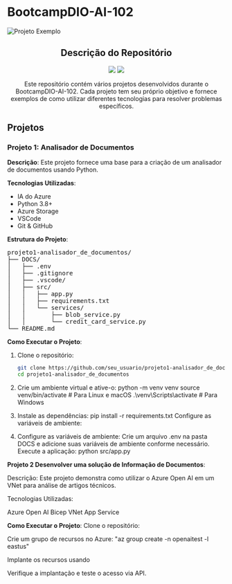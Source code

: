 # BootcampDIO-AI-102

![Projeto Exemplo](https://miro.medium.com/v2/resize:fit:659/0*ROmT-rhiAteKkbRK.png)

<h2 align="center">Descrição do Repositório</h2>

<p align="center">
  <img src="https://img.shields.io/badge/vers%C3%A3o-1.0.0-blue" />
  <img src="https://img.shields.io/badge/licen%C3%A7a-MIT-green" />
</p>

<p align="center">
  Este repositório contém vários projetos desenvolvidos durante o BootcampDIO-AI-102. Cada projeto tem seu próprio objetivo e fornece exemplos de como utilizar diferentes tecnologias para resolver problemas específicos.
</p>

## Projetos

### Projeto 1: Analisador de Documentos

**Descrição**: Este projeto fornece uma base para a criação de um analisador de documentos usando Python.

**Tecnologias Utilizadas**:
- IA do Azure
- Python 3.8+
- Azure Storage
- VSCode
- Git & GitHub

**Estrutura do Projeto**:
<pre>
projeto1-analisador_de_documentos/
├── DOCS/
│   ├── .env
│   ├── .gitignore
│   ├── .vscode/
│   ├── src/
│   │   ├── app.py
│   │   ├── requirements.txt
│   │   └── services/
│   │       ├── blob_service.py
│   │       └── credit_card_service.py
└── README.md
</pre>

**Como Executar o Projeto**:
1. Clone o repositório:
   ```bash
   git clone https://github.com/seu_usuario/projeto1-analisador_de_documentos.git
   cd projeto1-analisador_de_documentos
2. Crie um ambiente virtual e ative-o:
    python -m venv venv
    source venv/bin/activate  # Para Linux e macOS
    .\venv\Scripts\activate   # Para Windows

3. Instale as dependências:
    pip install -r requirements.txt
    Configure as variáveis de ambiente:
4. Configure as variáveis de ambiente:
    Crie um arquivo .env na pasta DOCS e adicione suas variáveis de ambiente conforme necessário.
    Execute a aplicação:
    python src/app.py

**Projeto 2 Desenvolver uma solução de Informação de Documentos**:

Descrição: Este projeto demonstra como utilizar o Azure Open AI em um VNet para análise de artigos técnicos.

Tecnologias Utilizadas:

Azure Open AI
Bicep
VNet
App Service

**Como Executar o Projeto**:
  Clone o repositório:
  
  Crie um grupo de recursos no Azure:
    "az group create -n openaitest -l eastus"
    
  Implante os recursos usando
  
  Verifique a implantação e teste o acesso via API.
  




